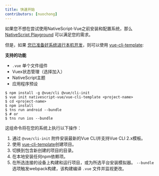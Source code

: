 ```yaml
---
title: 快速开始
contributors: [nuochong]
---
```


如果您不想在尝试使用NativeScript-Vue之前安装和配置系统，那么 [NativeScript Playground](/en/docs/getting-started/playground-tutorial) 可以满足您的需求。

但是，如果 [您已准备好系统进行本机开发](/en/docs/getting-started/installation)，则可以使用 [vue-cli-template](https://github.com/nativescript-vue/vue-cli-template):

**支持的功能**

-   `.vue` 单个文件组件
-   Vuex状态管理（选择加入）
-   NativeScript主题
-   应用程序预设

```shell
$ npm install -g @vue/cli @vue/cli-init
$ vue init nativescript-vue/vue-cli-template <project-name>
$ cd <project-name>
$ npm install
$ tns run android --bundle
$ # or
$ tns run ios --bundle
```

这组命令将在您的系统上执行以下操作：

1. 通过 `@vue/cli-init` 附件安装最新的Vue CLI并支持Vue CLI 2.x模板。
2. 使用 [vue-cli-template](https://github.com/nativescript-vue/vue-cli-template)创建项目。
3. 切换到包含新创建的项目的目录。
4. 在本地安装任何npm依赖项。
5. 在所选连接的设备上构建和运行项目，或为所选平台安装模拟器。 `--bundle` 选项触发webpack构建，该构建编译 `.vue` 文件并监视更改。
